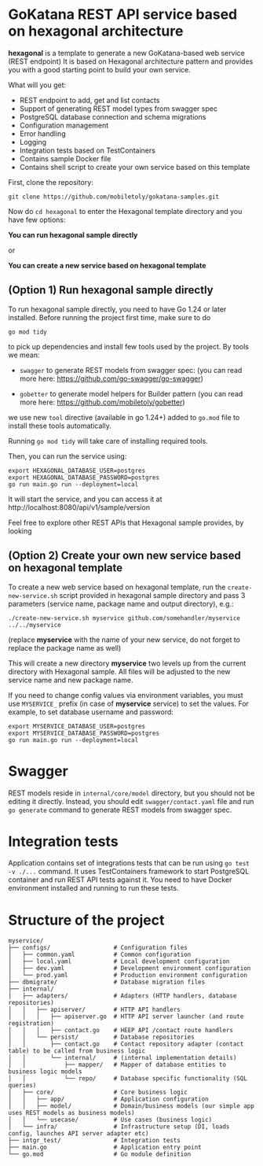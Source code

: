 # GoKatana REST API service based on hexagonal architecture

**hexagonal** is a template to generate a new GoKatana-based web service (REST endpoint)
It is based on Hexagonal architecture pattern and provides you with a good starting point
to build your own service.

What will you get:

- REST endpoint to add, get and list contacts
- Support of generating REST model types from swagger spec
- PostgreSQL database connection and schema migrations
- Configuration management
- Error handling
- Logging
- Integration tests based on TestContainers
- Contains sample Docker file
- Contains shell script to create your own service based on this template

First, clone the repository:

```shell
git clone https://github.com/mobiletoly/gokatana-samples.git
```

Now do `cd hexagonal` to enter the Hexagonal template directory and you have few options:

**You can run hexagonal sample directly**

or

**You can create a new service based on hexagonal template**


## (Option 1) Run hexagonal sample directly

To run hexagonal sample directly, you need to have Go 1.24 or later installed.
Before running the project first time, make sure to do

```shell
go mod tidy
```

to pick up dependencies and install few tools used by the project. By tools we mean:

- `swagger` to generate REST models from swagger spec:
  (you can read more here: https://github.com/go-swagger/go-swagger)

- `gobetter` to generate model helpers for Builder pattern
  (you can read more here: https://github.com/mobiletoly/gobetter)

we use new `tool` directive (available in go 1.24+) added to `go.mod` file to install these tools automatically.

Running `go mod tidy` will take care of installing required tools.

Then, you can run the service using:

```shell
export HEXAGONAL_DATABASE_USER=postgres
export HEXAGONAL_DATABASE_PASSWORD=postgres
go run main.go run --deployment=local
```

It will start the service, and you can access it at http://localhost:8080/api/v1/sample/version

Feel free to explore other REST APIs that Hexagonal sample provides, by looking

## (Option 2) Create your own new service based on hexagonal template

To create a new web service based on hexagonal template, run the `create-new-service.sh` script
provided in hexagonal sample directory and pass 3 parameters (service name, package name and
output directory), e.g.:

```shell
./create-new-service.sh myservice github.com/somehandler/myservice ../../myservice 
```

(replace **myservice** with the name of your new service, do not forget to replace the package name as well)

This will create a new directory **myservice** two levels up from the current directory with Hexagonal sample.
All files will be adjusted to the new service name and new package name.

If you need to change config values via environment variables, you must use `MYSERVICE_` prefix
(in case of **myservice** service) to set the values. For example, to set database username and password:

```shell
export MYSERVICE_DATABASE_USER=postgres
export MYSERVICE_DATABASE_PASSWORD=postgres
go run main.go run --deployment=local
```

# Swagger

REST models reside in `internal/core/model` directory, but you should not be editing it directly.
Instead, you should edit `swagger/contact.yaml` file and run `go generate` command to generate
REST models from swagger spec.


# Integration tests

Application contains set of integrations tests that can be run using `go test -v ./...` command.
It uses TestContainers framework to start PostgreSQL container and run REST API tests against it.
You need to have Docker environment installed and running to run these tests.

# Structure of the project

```
myservice/
├── configs/                  # Configuration files
│   ├── common.yaml           # Common configuration
│   ├── local.yaml            # Local development configuration
│   ├── dev.yaml              # Development environment configuration
│   └── prod.yaml             # Production environment configuration
├── dbmigrate/                # Database migration files
├── internal/
│   ├── adapters/             # Adapters (HTTP handlers, database repositories)
│   │   ├── apiserver/        # HTTP API handlers
│   │   │   ├── apiserver.go  # HTTP API server launcher (and route registration)
│   │   │   ├── contact.go    # HEEP API /contact route handlers
│   │   └── persist/          # Database repositories
│   │       ├── contact.go    # Contact repository adapter (contact table) to be called from business logic
│   │       └── internal/     # (internal implementation details)
│   │           ├── mapper/   # Mapper of database entities to business logic models
│   │           └── repo/     # Database specific functionality (SQL queries)
│   ├── core/                 # Core business logic
│   │   ├── app/              # Application configuration
│   │   ├── model/            # Domain/business models (our simple app uses REST models as business models)
│   │   └── usecase/          # Use cases (business logic)
│   └── infra/                # Infrastructure setup (DI, loads config, launches API server adapter etc)
├── intgr_test/               # Integration tests
├── main.go                   # Application entry point
└── go.mod                    # Go module definition
```
